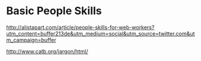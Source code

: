 # Basic People Skills

http://alistapart.com/article/people-skills-for-web-workers?utm_content=buffer213de&utm_medium=social&utm_source=twitter.com&utm_campaign=buffer

http://www.catb.org/jargon/html/
